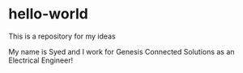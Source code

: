 # hello-world
This is a repository for my ideas

My name is Syed and I work for Genesis Connected Solutions as an Electrical Engineer!
